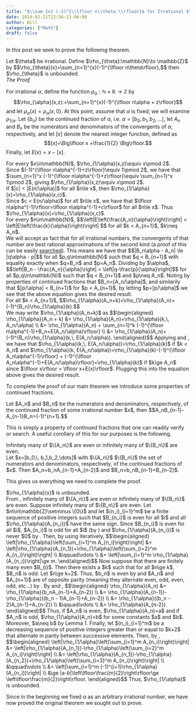 ```yaml
---
title: "$\\sum_{n} (-1)^{\\lfloor n\\theta \\rfloor}$ for Irrational $\\theta$"
date: 2019-02-21T22:56:13-06:00
author: Will
categories: ["Math"]
draft: false
---
```


In this post we seek to prove the following theorem.

<div class="theorem" id="thm1">
	Let $\theta$ be irrational. Define $\rho_{\theta}:\mathbb{N}\to \mathbb{Z}$ by
	$$\rho_{\theta}(x)=\sum_{n=1}^{x}(-1)^{\lfloor n\theta\rfloor},$$
	then $\rho_{\theta}$ is unbounded.
</div>

<!--more-->

<div class="strike">
	<span><i>The Proof</i></span>
</div>


For irrational $\alpha$, define the function $\rho_{\alpha}:\mathbb{N}\times\mathbb{R}\to\mathbb{Z}$ by
$$\rho_{\alpha}(x,z):=\sum_{n=1}^{x}(-1)^{\lfloor n\alpha + z\rfloor}$$
and let $\rho_{\alpha}(x)=\rho_{\alpha}(x,0)$.
At this point, assume that $\alpha$ is fixed; we will examine $\rho_{1/\alpha}$. Let $\{b_n\}$ be the continued fraction of $\alpha$, i.e. $\alpha=[b_0;\,b_1,b_2,\dots]$, let $A_n$ and $B_n$ be the numerators and denominators of the convergents of $\alpha$, respectively, and let $[x]$ denote the nearest integer function, defined as
$$[x]=\Big\lfloor x +\frac{1}{2} \Big\rfloor.$$
Finally, let $E(x)=x-[x]$.

<div class="lemma" id="lemma1">
	For every $x\in\mathbb{N}$, $\rho_{1/\alpha}(x,z)\equiv x\pmod 2$.
</div>

<div class="proof">
	Since $(-1)^{\lfloor n\alpha^{-1}+z\rfloor}\equiv 1\pmod 2$, we have that $\sum_{n=1}^x (-1)^{\lfloor n\alpha^{-1}+z\rfloor}\equiv \sum_{n=1}^x 1\pmod 2$, giving $\rho_{1/\alpha}(x,z)\equiv x\pmod 2$.
</div>

<div class="lemma" id="lemma2">
	If $|c| < |E(n/\alpha)|$ for all $n\le x$, then $\rho_{1/\alpha}(x)=\rho_{1/\alpha}(x,c)$.
</div>

<div class="proof">
	Since $c < E(n/\alpha)$ for all $n\le x$, we have that $\lfloor n\alpha^{-1}\rfloor=\lfloor n\alpha^{-1}+c\rfloor$ for all $n\le x$. Thus $\rho_{1/\alpha}(x)=\rho_{1/\alpha}(x,c)$.
</div>

<div class="lemma" id="lemma3">
	For every $n\in\mathbb{N}$,
	$$\left|E\left(\frac{A_n}{\alpha}\right)\right| < \left|E\left(\frac{k}{\alpha}\right)\right| $$
	for all $k < A_{n+1}$, $k\neq A_n$.
</div>

<div class="proof">
	We will accept as fact that for all irrational numbers, the convergents of that number are best rational approximations of the second kind (a proof of this can be easily <a href="https://proofwiki.org/wiki/Convergents_are_Best_Approximations">searched</a>). This means we have that
	$$|B_n\alpha - A_n| \le |q\alpha - p|$$
	for all $p,q\in\mathbb{N}$ such that $q < B_{n+1}$ with equality exactly when $q=B_n$ and $p=A_n$. Dividing by $\alpha$,
	$$\left|B_n - \frac{A_n}{\alpha}\right| < \left|q-\frac{p}{\alpha}\right|$$
	for all $p,q\in\mathbb{N}$ such that $q < B_{n+1}$ and $p\neq A_n$. Noting by properties of continued fractions that $B_n=[A_n/\alpha]$, and similarily that $[p/\alpha] < B_{n+1}$ for $p < A_{n+1}$, by letting $p=[p/\alpha]$ we see that the above equation gives the desired result.
</div>

<div class="lemma" id="lemma4">
	For all $k < A_{n+1}$,
	$$\rho_{1/\alpha}(A_n+k)=\rho_{1/\alpha}(A_n)+(-1)^{B_n}\rho_{1/\alpha}(k).$$
</div>

<div class="proof">
	We may write $\rho_{1/\alpha}(A_n+k)$ as
	$$\begin{aligned}
	\rho_{1/\alpha}(A_n + k) &= \rho_{1/\alpha}(A_n)+\rho_{1/\alpha}(k,\, A_n/\alpha) \\
	&= \rho_{1/\alpha}(A_n) + \sum_{n=1}^k (-1)^{\lfloor n\alpha^{-1}+B_n+E(A_n/\alpha)\rfloor} \\
	&= \rho_{1/\alpha}(A_n)+(-1)^{B_n}\rho_{1/\alpha}(k,\, E(A_n/\alpha)).
	\end{aligned}$$
	Applying <eq-ref refid="lemma2"></eq-ref> and <eq-ref refid="lemma3"></eq-ref>, we have that $\rho_{1/\alpha}(k,\, E(A_n/\alpha))=\rho_{1/\alpha}(k)$ if $k < A_n$ and $\rho_{1/\alpha}(k, E(A_n/\alpha))=\rho_{1/\alpha}(k)-(-1)^{\lfloor A_n\alpha^{-1}\rfloor} + (-1)^{\lfloor A_n\alpha^{-1}+E(A_n/\alpha)\rfloor}=\rho_{1/\alpha}(k)$ if $k\ge A_n$ since $\lfloor x\rfloor = \lfloor x+E(x)\rfloor$. Plugging this into the equation above gives the desired result.
</div>

To complete the proof of our main theorem we introduce some properties of continued fractions.

<div class="proposition" id="prop1">
	Let $A_n$ and $B_n$ be the numerators and denominators, respectively, of the continued fraction of some irrational number $x$, then
	$$A_nB_{n-1}-A_{n-1}B_n=(-1)^{n+1}.$$
</div>

This is simply a property of continued fractions that one can readily verify or search. A useful corollary of this for our purposes is the following.

<div class="corollary" id="cor1">
	Infinitely many of $\{A_n\}$ are even or infinitely many of $\{B_n\}$ are even.
</div>

<div class="proposition" id="prop2">
	Let $x=[b_0;\, b_1,b_2,\dots]$ with $\{A_n\}$ $\{B_n\}$ the set of numerators and denominators, respectively, of the continued fractions of $x$. Then $A_n=b_nA_{n-1}+A_{n-2}$ and $B_n=b_nB_{n-1}+B_{n-2}$.
</div>

This gives us everything we need to complete the proof.

<div class="theorem" id="thm2">
	$\rho_{1/\alpha}(x)$ is unbounded.
</div>

<div class="proof">
	From <eq-ref refid="cor1"></eq-ref>, infinitely many of $\{A_n\}$ are even or infinitely many of $\{B_n\}$ are even. Suppose infinitely many of $\{B_n\}$ are even. Let $m\in\mathbb{Z}\setminus \{0\}$ and let $(n_i)_{i=1}^m$ be a finite sequence of positive integers such that $B_{n_i}$ is even for all $i$ and all $\rho_{1/\alpha}(A_{n_i})$ have the same sign. Since $B_{n_i}$ is even for all $i$, $A_{n_i}$ is odd for all $i$ (by <eq-ref refid="prop1"></eq-ref>) and $\rho_{1/\alpha}(A_{n_i})$ is never $0$ by <eq-ref refid="lemma1"></eq-ref>. Then, by using <eq-ref refid="lemma4"></eq-ref> iteratively,
	$$\begin{aligned}
	\left|\rho_{1/\alpha}\left(\sum_{i=1}^m A_{n_i}\right)\right| &= \left|\rho_{1/\alpha}(A_{n_1})+\rho_{1/\alpha}\left(\sum_{i=2}^m A_{n_i}\right)\right| \\
	&\qquad\vdots \\
	&= \left|\sum_{i=1}^m \rho_{1/\alpha}(A_{n_i})\right|\ge m.
	\end{aligned}$$
	Now suppose that there are finitely many even $B_{i}$. Then there exists a $k$ such that for all $n\ge k$, $B_n$ is odd. Let $n\ge k+2$. Thus, $b_n$ is even by <eq-ref refid="prop2"></eq-ref> and $A_n$ and $A_{n+1}$ are of opposite parity (meaning they alternate even, odd, even, odd, etc...) by <eq-ref refid="prop1"></eq-ref>. By <eq-ref refid="prop2"></eq-ref> and <eq-ref refid="lemma4"></eq-ref>,
	$$\begin{aligned}
	\rho_{1/\alpha}(A_n) &= \rho_{1/\alpha}(b_nA_{n-1}+A_{n-2}) \\
	&= \rho_{1/\alpha}(A_{n-1})-\rho_{1/\alpha}((b_n - 1)A_{n-1}+A_{n-2}) \\
	&= \rho_{1/\alpha}((b_n - 2)A_{n-1}+A_{n-2}) \\
	&\qquad\vdots \\
	&= \rho_{1/\alpha}(A_{n-2}).
	\end{aligned}$$
	Thus, if $A_n$ is even, $\rho_{1/\alpha}(A_n)=a$ and if $A_n$ is odd, $\rho_{1/\alpha}(A_n)=b$ for some constants $a$ and $b$. Moreover, $a\neq b$ by Lemma 1. Finally, let $(n_i)_{i=1}^m$ be a decreasing sequence of positive integers greater than or equal to $k+2$ that alternate in parity between successive elements. Then, by <eq-ref refid="lemma4"></eq-ref>,
	$$\begin{aligned}
	\left|\rho_{1/\alpha}\left(\sum_{i=1}^m A_{n_i}\right)\right| &= \left|\rho_{1/\alpha}(A_{n_1})-\rho_{1/\alpha}\left(\sum_{i=2}^m A_{n_i}\right)\right| \\
	&= \left|\rho_{1/\alpha}(A_{n_1})-\rho_{1/\alpha}(A_{n_2})+\rho_{1/\alpha}\left(\sum_{i=3}^m A_{n_i}\right)\right| \\
	&\qquad\vdots \\
	&= \left|\sum_{i=1}^m (-1)^{i+1}\rho_{1/\alpha}(A_{n_i})\right| \\
	&\ge |a-b|\left\lfloor\frac{m}{2}\right\rfloor\ge \left\lfloor\frac{m}{2}\right\rfloor.
	\end{aligned}$$
	Thus, $\rho_{1/\alpha}$ is unbounded.
</div>

Since in the beginning we fixed $\alpha$ as an arbitrary irrational number, we have now proved the original theorem we sought out to prove.
